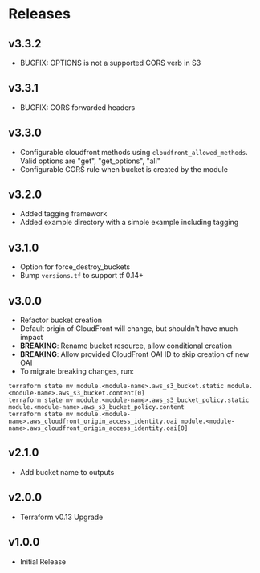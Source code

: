 # Releases

## v3.3.2

- BUGFIX: OPTIONS is not a supported CORS verb in S3

## v3.3.1

- BUGFIX: CORS forwarded headers

## v3.3.0

- Configurable cloudfront methods using `cloudfront_allowed_methods`.  Valid options are "get", "get_options", "all"
- Configurable CORS rule when bucket is created by the module

## v3.2.0

- Added tagging framework
- Added example directory with a simple example including tagging

## v3.1.0

- Option for force_destroy_buckets
- Bump `versions.tf` to support tf 0.14+

## v3.0.0

- Refactor bucket creation
- Default origin of CloudFront will change, but shouldn't have much impact
- **BREAKING**: Rename bucket resource, allow conditional creation
- **BREAKING**: Allow provided CloudFront OAI ID to skip creation of new OAI
- To migrate breaking changes, run:

```shell
terraform state mv module.<module-name>.aws_s3_bucket.static module.<module-name>.aws_s3_bucket.content[0]
terraform state mv module.<module-name>.aws_s3_bucket_policy.static module.<module-name>.aws_s3_bucket_policy.content
terraform state mv module.<module-name>.aws_cloudfront_origin_access_identity.oai module.<module-name>.aws_cloudfront_origin_access_identity.oai[0]
```

## v2.1.0

- Add bucket name to outputs

## v2.0.0

- Terraform v0.13 Upgrade

## v1.0.0

- Initial Release
